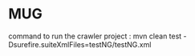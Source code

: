 # MUG
command to run the crawler project :  mvn clean test -Dsurefire.suiteXmlFiles=testNG/testNG.xml
